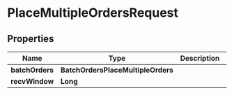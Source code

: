 

# PlaceMultipleOrdersRequest


## Properties

| Name | Type | Description | Notes |
|------------ | ------------- | ------------- | -------------|
|**batchOrders** | **BatchOrdersPlaceMultipleOrders** |  |  |
|**recvWindow** | **Long** |  |  [optional] |



